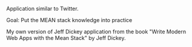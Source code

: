 Application similar to Twitter. 

Goal: Put the MEAN stack knowledge into practice 

My own version of Jeff Dickey application from the book "Write Modern Web Apps with the Mean Stack" by Jeff Dickey.
